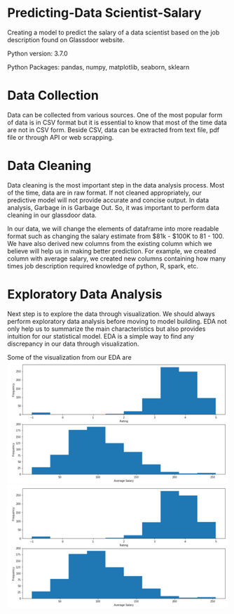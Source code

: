 # Predicting-Data Scientist-Salary
Creating a model to predict the salary of a data scientist based on the job description found on Glassdoor website.

Python version: 3.7.0

Python Packages: pandas, numpy, matplotlib, seaborn, sklearn

# Data Collection
Data can be collected from various sources. One of the most popular form of data is in CSV format but it is essential to know that most of the time data are not in CSV form. Beside CSV, data can be extracted from text file, pdf file or through API or web scrapping. 

# Data Cleaning
Data cleaning is the most important step in the data analysis process. Most of the time, data are in raw format. If not cleaned appropriately, our predictive model will not provide accurate and concise output. In data analysis, Garbage in is Garbage Out. So, it was important to perform data cleaning in our glassdoor data. 

In our data, we will change the elements of dataframe into more readable format such as changing the salary estimate from $81k - $100K to 81 - 100. We have also derived new columns from the existing column which we believe will help us in making better prediction. For example, we created column with average salary, we created new columns containing how many times job description required knowledge of python, R, spark, etc. 

# Exploratory Data Analysis
Next step is to explore the data through visualization. We should always perform exploratory data analysis before moving to model building. EDA not only help us to summarize the main characteristics but also provides intuition for our statistical model. EDA is a simple way to find any discrepancy in our data through visualization. 

Some of the visualization from our EDA are
![Histogram](https://github.com/Kshitiz14/Predicting-Glassdoor-Salary/blob/master/1.PNG)
![Wordcloud](https://github.com/Kshitiz14/Predicting-Glassdoor-Salary/blob/master/1.PNG)

